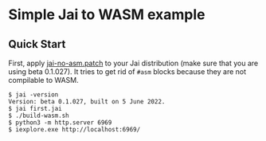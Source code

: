 # Simple Jai to WASM example

## Quick Start

First, apply [jai-no-asm.patch](./jai-no-asm.patch) to your Jai distribution (make sure that you are using beta 0.1.027). It tries to get rid of `#asm` blocks because they are not compilable to WASM.

```console
$ jai -version
Version: beta 0.1.027, built on 5 June 2022.
$ jai first.jai
$ ./build-wasm.sh
$ python3 -m http.server 6969
$ iexplore.exe http://localhost:6969/
```
